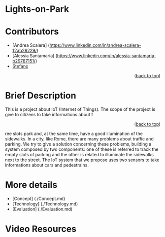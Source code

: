 # Lights-on-Park

# Contributors
- [Andrea Scalera] (https://www.linkedin.com/in/andrea-scalera-12ab28229/)
- [Alessia Santamaria] (https://www.linkedin.com/in/alessia-santamaria-b29787151/)
- [Stefano]()

<p align="right">(<a href="#Video Resources">back to top</a>)</p>

# Brief Description
This is a project about IoT (Internet of Things). The scope of the project is give to citizens to take informations about f
<p align="right">(<a href="#top">back to top</a>)</p>


ree slots park and, at the same time, have a good illumination of the sidewalks.
In a city, like Rome, there are many problems about traffic and parking. We try to give a solution concerning these problems, building a system composed by two components: one of these is referred to track the empty slots of parking and the other is related to illuminate the sidewalks next to the street. The IoT system that we propose uses two sensors to take informations about cars and pedestrains. 

# More details
- [Concept] (./Concept.md)
- [Technology] (./Technology.md)
- [Evaluation] (./Evaluation.md)

# Video Resources
